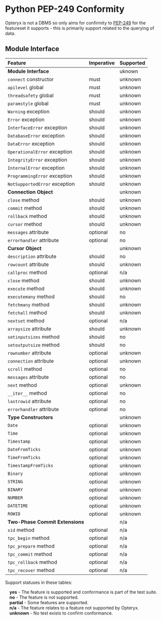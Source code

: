 # Python PEP-249 Conformity

Opteryx is not a DBMS so only aims for confirmity to [PEP-249](https://peps.python.org/pep-0249) for the featureset it supports - this is primarily support related to the querying of data.

## Module Interface

Feature                           | Imperative  | Supported
:-------------------------------- | :---------- | -------------
**Module Interface**              |             | uknown
`connect` constructor             | must        | unknown
`apilevel` global                 | must        | unknown
`threadsafety` global             | must        | unknown
`paramstyle` global               | must        | unknown
`Warning` exception               | should      | unknown
`Error` exception                 | should      | unknown
`InterfaceError` exception        | should      | unknown
`DatabaseError` exception         | should      | unknown
`DataError` exception             | should      | unknown
`OperationalError` exception      | should      | unknown
`IntegrityError` exception        | should      | unknown
`InternalError` exception         | should      | unknown
`ProgrammingError` exception      | should      | unknown
`NotSupportedError` exception     | should      | unknown
**Connection Object**             |             | unknown
`close` method                    | should      | unknown
`commit` method                   | should      | unknown
`rollback` method                 | should      | unknown
`cursor` method                   | should      | unknown
`messages` attribute              | optional    | no
`errorhandler` attribute          | optional    | no
**Cursor Object**                 |             | unknown
`description` attribute           | should      | no
`rowcount` attribute              | should      | unknown
`callproc` method                 | optional    | n/a
`close` method                    | should      | unknown
`execute` method                  | should      | unknown
`executemany` method              | should      | no
`fetchmany` method                | should      | unknown
`fetchall` method                 | should      | unknown
`nextset` method                  | optional    | n/a
`arraysize` attribute             | should      | unknown
`setinputsizes` method            | should      | no
`setoutputsize` method            | should      | no
`rownumber` attribute             | optional    | unknown
`connection` attribute            | optional    | unknown
`scroll` method                   | optional    | no
`messages` attribute              | optional    | no
`next` method                     | optional    | unknown
`__iter__` method                 | optional    | no
`lastrowid` attribute             | optional    | no
`errorhandler` attribute          | optional    | no
**Type Constructors**             |             | unknown
`Date`                            | optional    | unknown
`Time`                            | optional    | unknown
`Timestamp`                       | optional    | unknown
`DateFromTicks`                   | optional    | unknown
`TimeFromTicks`                   | optional    | unknown
`TimestampFromTicks`              | optional    | unknown
`Binary`                          | optional    | unknown
`STRING`                          | optional    | unknown
`BINARY`                          | optional    | unknown
`NUMBER`                          | optional    | unknown
`DATETIME`                        | optional    | unknown
`ROWID`                           | optional    | unknown
**Two-Phase Commit Extensions**   |             | n/a
`xid` method                      | optional    | n/a
`tpc_begin` method                | optional    | n/a
`tpc_prepare` method              | optional    | n/a
`tpc_commit` method               | optional    | n/a
`tpc_rollback` method             | optional    | n/a
`tpc_recover` method              | optional    | n/a

Support statuses in these tables:

&emsp;**yes** - The feature is supported and conformance is part of the test suite.  
&emsp;**no** - The feature is not supported.  
&emsp;**partial** - Some features are supported.  
&emsp;**n/a** - The feature relates to a feature not supported by Opteryx.  
&emsp;**unknown** - No test exists to confirm conformance.  